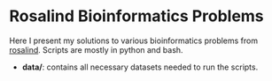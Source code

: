 # Rosalind Bioinformatics Problems
Here I present my solutions to various bioinformatics problems from [rosalind](https://rosalind.info/problems/list-view/).
Scripts are mostly in python and bash.

- **data/**: contains all necessary datasets needed to run the scripts.
